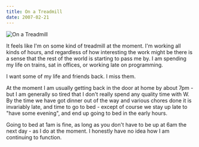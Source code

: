 ```yaml
---
title: On a Treadmill
date: 2007-02-21
---
```


![On a Treadmill](https://source.unsplash.com/npxXWgQ33ZQ/1600x900)

It feels like I'm on some kind of treadmill at the moment. I'm working all kinds of hours, and regardless of how interesting the work might be there is a sense that the rest of the world is starting to pass me by. I am spending my life on trains, sat in offices, or working late on programming.

I want some of my life and friends back. I miss them.

At the moment I am usually getting back in the door at home by about 7pm - but I am generally so tired that I don't really spend any quality time with W. By the time we have got dinner out of the way and various chores done it is invariably late, and time to go to bed - except of course we stay up late to "have some evening", and end up going to bed in the early hours.

Going to bed at 1am is fine, as long as you don't have to be up at 6am the next day - as I do at the moment. I honestly have no idea how I am continuing to function.